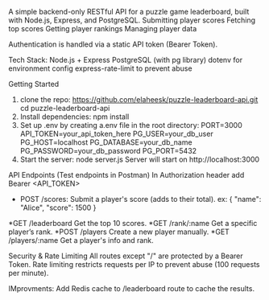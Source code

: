 A simple backend-only RESTful API for a puzzle game leaderboard, built with Node.js, Express, and PostgreSQL.
Submitting player scores
Fetching top scores
Getting player rankings
Managing player data

Authentication is handled via a static API token (Bearer Token). 
 
Tech Stack:
Node.js + Express
PostgreSQL (with pg library)
dotenv for environment config
express-rate-limit to prevent abuse

Getting Started
1. clone the repo: https://github.com/elaheesk/puzzle-leaderboard-api.git
cd puzzle-leaderboard-api
2. Install dependencies: npm install
3. Set up .env by creating a.env file in the root directory:
PORT=3000
API_TOKEN=your_api_token_here
PG_USER=your_db_user
PG_HOST=localhost
PG_DATABASE=your_db_name
PG_PASSWORD=your_db_password
PG_PORT=5432
4. Start the server: node server.js
Server will start on http://localhost:3000

API Endpoints (Test endpoints in Postman)
In Authorization header add Bearer <API_TOKEN>
* POST /scores: Submit a player's score (adds to their total).
ex: {
  "name": "Alice",
  "score": 1500
}

*GET /leaderboard
Get the top 10 scores.
*GET /rank/:name
Get a specific player’s rank.
*POST /players
Create a new player manually.
*GET /players/:name
Get a player's info and rank.

Security & Rate Limiting
All routes except "/" are protected by a Bearer Token.
Rate limiting restricts requests per IP to prevent abuse (100 requests per minute).

IMprovments:
Add Redis cache to /leaderboard route to cache the results.
